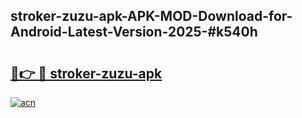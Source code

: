 ## stroker-zuzu-apk-APK-MOD-Download-for-Android-Latest-Version-2025-#k540h

# <h2><a href="https://bedroomkl.my?title=stroker-zuzu-apk&ref=20M">🔗👉 🔴 stroker-zuzu-apk</a></h2>

[![acn](https://github.com/user-attachments/assets/0f9c940e-d8b0-45ae-aac7-cd30a18b3e1c)](https://bedroomkl.my?title=stroker-zuzu-apk&ref=20M)


